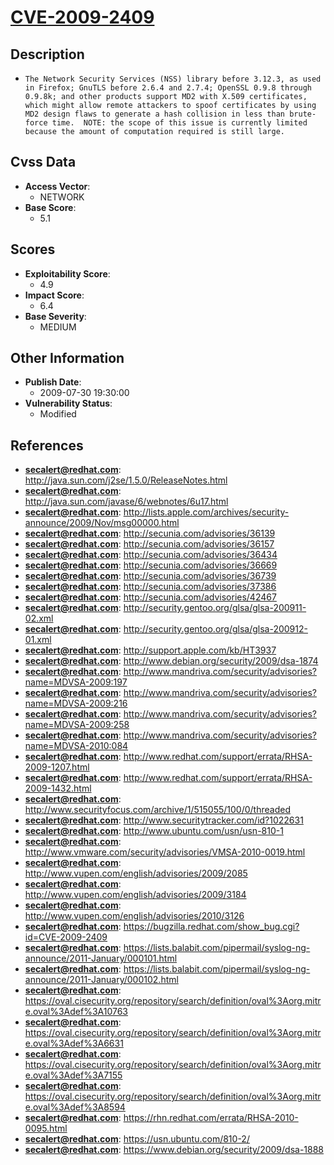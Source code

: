 
# [CVE-2009-2409](https://cve.mitre.org/cgi-bin/cvename.cgi?name=CVE-2009-2409)

## Description

- `The Network Security Services (NSS) library before 3.12.3, as used in Firefox; GnuTLS before 2.6.4 and 2.7.4; OpenSSL 0.9.8 through 0.9.8k; and other products support MD2 with X.509 certificates, which might allow remote attackers to spoof certificates by using MD2 design flaws to generate a hash collision in less than brute-force time.  NOTE: the scope of this issue is currently limited because the amount of computation required is still large.`

## Cvss Data

- **Access Vector**:
  - NETWORK
- **Base Score**:
  - 5.1

## Scores

- **Exploitability Score**:
  - 4.9
- **Impact Score**:
  - 6.4
- **Base Severity**:
  - MEDIUM

## Other Information

- **Publish Date**:
  - 2009-07-30 19:30:00
- **Vulnerability Status**:
  - Modified

## References

- **secalert@redhat.com**: http://java.sun.com/j2se/1.5.0/ReleaseNotes.html
- **secalert@redhat.com**: http://java.sun.com/javase/6/webnotes/6u17.html
- **secalert@redhat.com**: http://lists.apple.com/archives/security-announce/2009/Nov/msg00000.html
- **secalert@redhat.com**: http://secunia.com/advisories/36139
- **secalert@redhat.com**: http://secunia.com/advisories/36157
- **secalert@redhat.com**: http://secunia.com/advisories/36434
- **secalert@redhat.com**: http://secunia.com/advisories/36669
- **secalert@redhat.com**: http://secunia.com/advisories/36739
- **secalert@redhat.com**: http://secunia.com/advisories/37386
- **secalert@redhat.com**: http://secunia.com/advisories/42467
- **secalert@redhat.com**: http://security.gentoo.org/glsa/glsa-200911-02.xml
- **secalert@redhat.com**: http://security.gentoo.org/glsa/glsa-200912-01.xml
- **secalert@redhat.com**: http://support.apple.com/kb/HT3937
- **secalert@redhat.com**: http://www.debian.org/security/2009/dsa-1874
- **secalert@redhat.com**: http://www.mandriva.com/security/advisories?name=MDVSA-2009:197
- **secalert@redhat.com**: http://www.mandriva.com/security/advisories?name=MDVSA-2009:216
- **secalert@redhat.com**: http://www.mandriva.com/security/advisories?name=MDVSA-2009:258
- **secalert@redhat.com**: http://www.mandriva.com/security/advisories?name=MDVSA-2010:084
- **secalert@redhat.com**: http://www.redhat.com/support/errata/RHSA-2009-1207.html
- **secalert@redhat.com**: http://www.redhat.com/support/errata/RHSA-2009-1432.html
- **secalert@redhat.com**: http://www.securityfocus.com/archive/1/515055/100/0/threaded
- **secalert@redhat.com**: http://www.securitytracker.com/id?1022631
- **secalert@redhat.com**: http://www.ubuntu.com/usn/usn-810-1
- **secalert@redhat.com**: http://www.vmware.com/security/advisories/VMSA-2010-0019.html
- **secalert@redhat.com**: http://www.vupen.com/english/advisories/2009/2085
- **secalert@redhat.com**: http://www.vupen.com/english/advisories/2009/3184
- **secalert@redhat.com**: http://www.vupen.com/english/advisories/2010/3126
- **secalert@redhat.com**: https://bugzilla.redhat.com/show_bug.cgi?id=CVE-2009-2409
- **secalert@redhat.com**: https://lists.balabit.com/pipermail/syslog-ng-announce/2011-January/000101.html
- **secalert@redhat.com**: https://lists.balabit.com/pipermail/syslog-ng-announce/2011-January/000102.html
- **secalert@redhat.com**: https://oval.cisecurity.org/repository/search/definition/oval%3Aorg.mitre.oval%3Adef%3A10763
- **secalert@redhat.com**: https://oval.cisecurity.org/repository/search/definition/oval%3Aorg.mitre.oval%3Adef%3A6631
- **secalert@redhat.com**: https://oval.cisecurity.org/repository/search/definition/oval%3Aorg.mitre.oval%3Adef%3A7155
- **secalert@redhat.com**: https://oval.cisecurity.org/repository/search/definition/oval%3Aorg.mitre.oval%3Adef%3A8594
- **secalert@redhat.com**: https://rhn.redhat.com/errata/RHSA-2010-0095.html
- **secalert@redhat.com**: https://usn.ubuntu.com/810-2/
- **secalert@redhat.com**: https://www.debian.org/security/2009/dsa-1888
